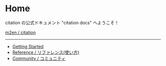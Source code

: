 # Home

citation の公式ドキュメント "citation docs" へようこそ！

[m2en / citation](https://github.com/m2en/citation)

----

- [Getting Started](./getting-started.md)
- [Reference / リファレンス(使い方)](./reference/index.md)
- [Community / コミュニティ](./community/index.md)
